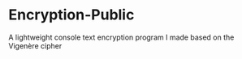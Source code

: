# Encryption-Public
A lightweight console text encryption program I made based on the Vigenère cipher
